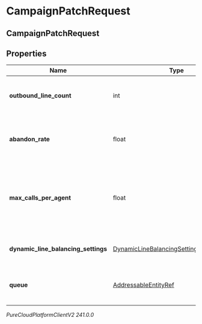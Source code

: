 # CampaignPatchRequest

## CampaignPatchRequest

## Properties

|Name | Type | Description | Notes|
|------------ | ------------- | ------------- | -------------|
| **outbound_line_count** | int | The number of outbound lines to be concurrently dialed. | [optional] |
| **abandon_rate** | float | The targeted compliance abandon rate percentage | [optional] |
| **max_calls_per_agent** | float | The maximum number of calls that can be placed per agent on this campaign | [optional] |
| **dynamic_line_balancing_settings** | [DynamicLineBalancingSettingsPatchRequest](DynamicLineBalancingSettingsPatchRequest) | Dynamic line balancing settings | [optional] |
| **queue** | [AddressableEntityRef](AddressableEntityRef) | The Queue for this Campaign to route calls to. | [optional] |



_PureCloudPlatformClientV2 241.0.0_
